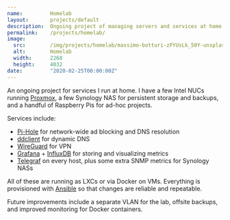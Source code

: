 ```yaml
---
name:         Homelab
layout:       projects/default
description:  Ongoing project of managing servers and services at home.
permalink:    /projects/homelab/
image:
  src:        /img/projects/homelab/massimo-botturi-zFYUsLk_50Y-unsplash.jpg
  alt:        Homelab
  width:      2268
  height:     4032
date:         "2020-02-25T00:00:00Z"
---
```


An ongoing project for services I run at home. I have a few Intel NUCs running [Proxmox](https://www.proxmox.com/), a few Synology NAS for persistent storage and backups, and a handful of Raspberry Pis for ad-hoc projects.

Services include:
- [Pi-Hole](https://pi-hole.net) for network-wide ad blocking and DNS resolution
- [ddclient](https://sourceforge.net/p/ddclient/wiki/Home) for dynamic DNS
- [WireGuard](https://wiki.archlinux.org/index.php/WireGuard) for VPN
- [Grafana](https://grafana.com) + [InfluxDB](https://www.influxdata.com/products/influxdb-overview) for storing and visualizing metrics
- [Telegraf](https://www.influxdata.com/time-series-platform/telegraf/) on every host, plus some extra SNMP metrics for Synology NASs

All of these are running as LXCs or via Docker on VMs. Everything is provisioned with [Ansible](https://www.ansible.com) so that changes are reliable and repeatable.

Future improvements include a separate VLAN for the lab, offsite backups, and improved monitoring for Docker containers.
